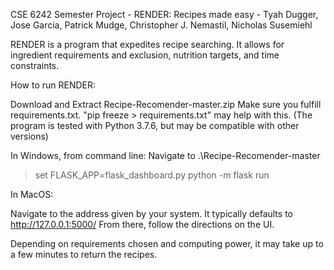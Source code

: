 CSE 6242 Semester Project - RENDER: Recipes made easy - Tyah Dugger, Jose Garcia, Patrick Mudge, Christopher J. Nemastil, Nicholas Susemiehl 

RENDER is a program that expedites recipe searching.  It allows for ingredient requirements and exclusion, nutrition targets, and time constraints.

How to run RENDER:

Download and Extract Recipe-Recomender-master.zip
Make sure you fulfill requirements.txt.  "pip freeze > requirements.txt" may help with this.
(The program is tested with Python 3.7.6, but may be compatible with other versions)


In Windows, from command line:
Navigate to .\Recipe-Recomender-master
>set FLASK_APP=flask_dashboard.py
>python -m flask run

In MacOS:


Navigate to the address given by your system.  It typically defaults to http://127.0.0.1:5000/
From there, follow the directions on the UI.

Depending on requirements chosen and computing power, it may take up to a few minutes to return the recipes.
